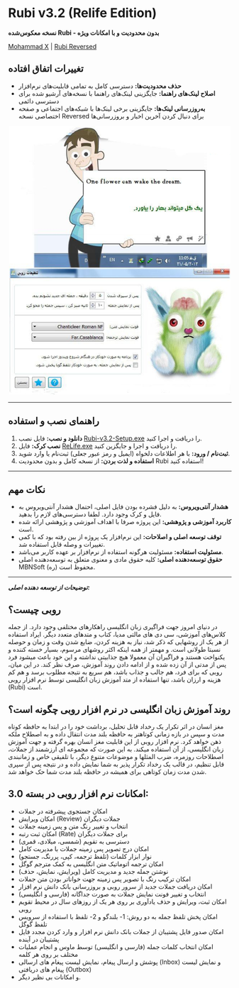 # Rubi v3.2 (Relife Edition)

**نسخه معکوس‌شده Rubi - بدون محدودیت و با امکانات ویژه**

[Mohammad X](https://x.com/m_khani65/) | [Rubi Reversed](https://github.com/amm1rr/rubi-reversed)

## تغییرات اتفاق افتاده

- **حذف محدودیت‌ها:** دسترسی کامل به تمامی قابلیت‌های نرم‌افزار
- **اصلاح لینک‌های راهنما:** جایگزینی لینک‌های راهنما با نسخه‌های آرشیو شده برای دسترسی دائمی
- **به‌روزرسانی لینک‌ها:** جایگزینی برخی لینک‌ها با شبکه‌های اجتماعی و صفحه اختصاصی نسخه Reversed برای دنبال کردن آخرین اخبار و بروزرسانی‌ها

<div align="center">
<img src="./Screenshot.jpg" width="500">

</div>

---

## راهنمای نصب و استفاده

1. **دانلود و نصب:** فایل نصب [Rubi-v3.2-Setup.exe](https://github.com/amm1rr/rubi-relife/raw/refs/heads/main/Rubi-v3.2-Setup.exe) را دریافت و اجرا کنید.
2. **نصب کرک:** فایل [ReLife.exe](https://github.com/amm1rr/rubi-relife/raw/refs/heads/main/ReLife.exe) را دریافت و اجرا و جایگزین کنید.
3. **ثبت‌نام / ورود:** با هر اطلاعات دلخواه (ایمیل و رمز عبور جعلی) ثبت‌نام یا وارد شوید.
4. **استفاده و لذت بردن:** از نسخه کامل و بدون محدودیت Rubi استفاده کنید!

---

## نکات مهم

- **هشدار آنتی‌ویروس:** به دلیل فشرده بودن فایل اصلی، احتمال هشدار آنتی‌ویروس به فایل و کرک وجود دارد. لطفا دسترسی‌های لازم را بدهید.
- **کاربرد آموزشی و پژوهشی:** این پروژه صرفا با اهداف آموزشی و پژوهشی ارائه شده است.
- **توقف توسعه اصلی و اصلاحات:** این نرم‌افزار یک پروژه از بین رفته بود که با کمی تغییرات و وصله قابل استفاده شد.
- **مسئولیت استفاده:** مسئولیت هرگونه استفاده از نرم‌افزار بر عهده کاربر می‌باشد.
- **حقوق توسعه‌دهنده اصلی:** کلیه حقوق مادی و معنوی متعلق به توسعه‌دهنده اصلی MBNSoft (ره) محفوظ است.

---

_**توضیحات از توسعه دهنده اصلی:**_

## روبی چیست؟

در دنیای امروز جهت فراگیری زبان انگلیسی راهکارهای مختلفی وجود دارد. از جمله کلاس‌های آموزشی، سی دی های مالتی مدیا، کتاب و متدهای متعدد دیگر. ایراد استفاده از هر یک از روشهایی که ذکر شد، نیاز به هزینه کردن، ضایع شدن وقت و زمان و حوصله نسبتا طولانی است. و مهمتر از همه اینکه اکثر روشهای مرسوم، بسیار خسته کننده و یکنواخت هستند و فراگیران آن معمولا هیچ جذابیتی نداشته و این خود باعث میشود فرد پس از مدتی از آن زده شده و از ادامه دادن روند آموزش، صرف نظر کند. در این میان، روبی که برای فرد، هم جالب و جذاب باشد، هم سریع به نتیجه مطلوب برسد و هم کم هزینه و ارزان باشد، تنها استفاده از متد آموزش زبان انگلیسی توسط نرم افزار روبی (Rubi) است.

## روند آموزش زبان انگلیسی در نرم افزار روبی چگونه است؟

مغز انسان در اثر تکرار یک رخداد قابل تحلیل، برداشت خود را در ابتدا به حافظه کوتاه مدت و سپس در بازه زمانی کوتاهتر به حافظه بلند مدت انتقال داده و به اصطلاح ملکه ذهن خواهد کرد. نرم افزار روبی از این قابلیت مغز انسان بهره گرفته و جهت آموزش زبان انگلیسی، از آن استفاده میکند. به این صورت که مجموعه ای ارزشمند از جملات، اصطلاحات روزمره، ضرب المثلها و موضوعات متنوع دیگر، با تلفیقی خاص و زمانبندی قابل تنظیم، در قالب یک رخداد تکرار پذیر به شما نمایش داده و در نتیجه پس از سپری شدن مدت زمان کوتاهی برای همیشه در حافظه بلند مدت شما حک خواهد شد.

## امکانات نرم افزار روبی در بسته 3.0:

- امکان جستجوی پیشرفته در جملات
- امکان ویرایش (Review) جملات دیگران
- انتخاب و تغییر رنگ متن و پس زمینه جملات
- امکان ثبت رتبه (Rate) برای جملات دیگران
- دسترسی به تقویم (شمسی، میلادی، قمری)
- امکان درج تصویر پس زمینه جملات با مدیریت کامل
- نوار ابزار کلمات (تلفظ ترجمه، کپی، پررنگ، جستجو)
- امکان ترجمه اتوماتیک متن انگلیسی به کمک مترجم گوگل
- نوشتن جمله جدید و مدیریت کامل (ویرایش، نمایش، حذف)
- امکان ترکیب رنگ با تصویر پس زمینه جهت خواناتر بودن متن جملات
- امکان دریافت جملات جدید از سرور روبی و بروزرسانی بانک دانش نرم افزار
- انتخاب و تغییر فونت نمایش جملات به صورت جداگانه (فارسی و انگلیسی)
- امکان ثبت، ویرایش و حذف یادآوری بر روی هر یک از روزهای سال در محیط تقویم روبی
- امکان پخش تلفظ جمله به دو روش: 1- بلندگو و 2- تلفظ با استفاده از سرویس تلفظ گوگل
- امکان صدور فایل پشتیبان از جملات بانک دانش نرم افزار و وارد کردن مجدد فایل پشتیبان در آینده
- امکان انتخاب کلمات جمله (فارسی و انگلیسی) توسط ماوس و انجام عملیات مختلف بر روی هر کلمه
- پوشش و ارسال پیغام، نمایش لیست پیغام های ارسالی (Inbox) و نمایش لیست پیغام های دریافتی (Outbox)
- و امکانات بی نظیر دیگر.
